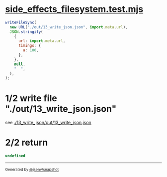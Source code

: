 # [side_effects_filesystem.test.mjs](../../side_effects_filesystem.test.mjs)

```js
writeFileSync(
  new URL("./out/13_write_json.json", import.meta.url),
  JSON.stringify(
    {
      url: import.meta.url,
      timings: {
        a: 100,
      },
    },
    null,
    "  ",
  ),
);
```

# 1/2 write file "./out/13_write_json.json"

see [./13_write_json/out/13_write_json.json](./13_write_json/out/13_write_json.json)

# 2/2 return

```js
undefined
```

---

<sub>
  Generated by <a href="https://github.com/jsenv/core/tree/main/packages/tooling/snapshot">@jsenv/snapshot</a>
</sub>
